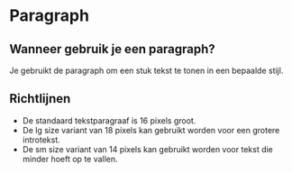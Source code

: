 # Paragraph

## Wanneer gebruik je een paragraph?

Je gebruikt de paragraph om een stuk tekst te tonen in een bepaalde stijl.

## Richtlijnen

- De standaard tekstparagraaf is 16 pixels groot.
- De lg size variant van 18 pixels kan gebruikt worden voor een grotere introtekst.
- De sm size variant van 14 pixels kan gebruikt worden voor tekst die minder hoeft op te vallen.

